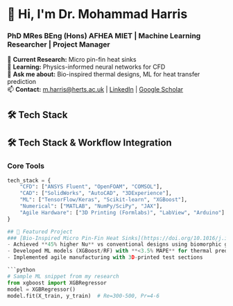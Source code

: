 # 👋 Hi, I'm Dr. Mohammad Harris 
### PhD MRes BEng (Hons) AFHEA MIET | Machine Learning Researcher | Project Manager

🔭 **Current Research:** Micro pin-fin heat sinks   
🌱 **Learning:** Physics-informed neural networks for CFD  
💬 **Ask me about:** Bio-inspired thermal designs, ML for heat transfer prediction  
📫 **Contact:** m.harris@herts.ac.uk | [LinkedIn](https://www.linkedin.com/in/mharris07/) | [Google Scholar](https://scholar.google.com/citations?user=TudprTUAAAAJ&hl=en)

## 🛠️ Tech Stack
## 🛠️ Tech Stack & Workflow Integration

### **Core Tools**
```python
tech_stack = {
    "CFD": ["ANSYS Fluent", "OpenFOAM", "COMSOL"],
    "CAD": ["SolidWorks", "AutoCAD", "3DExperience"],
    "ML": ["TensorFlow/Keras", "Scikit-learn", "XGBoost"],
    "Numerical": ["MATLAB", "NumPy/SciPy", "JAX"],
    "Agile Hardware": ["3D Printing (Formlabs)", "LabView", "Arduino"]
}

## 🔬 Featured Project
### [Bio-Inspired Micro Pin-Fin Heat Sinks](https://doi.org/10.1016/j.ijheatmasstransfer.2024.126581)
- Achieved **45% higher Nu** vs conventional designs using biomorphic geometries
- Developed ML models (XGBoost/RF) with **<3.5% MAPE** for thermal prediction
- Implemented agile manufacturing with 3D-printed test sections

```python
# Sample ML snippet from my research
from xgboost import XGBRegressor
model = XGBRegressor()
model.fit(X_train, y_train)  # Re=300-500, Pr=4-6
